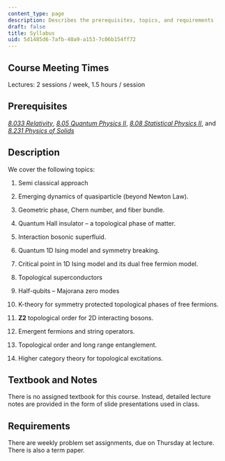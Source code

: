 ```yaml
---
content_type: page
description: Describes the prerequisites, topics, and requirements
draft: false
title: Syllabus
uid: 5d1485d6-7afb-40a9-a153-7c06b154ff72
---
```

## Course Meeting Times

Lectures: 2 sessions / week, 1.5 hours / session

## Prerequisites

[*8.033 Relativity*](https://ocw.mit.edu/courses/8-033-relativity-fall-2006/), [*8.05 Quantum Physics II*](https://ocw.mit.edu/courses/8-05-quantum-physics-ii-fall-2013/), [*8.08 Statistical Physics II*](https://ocw.mit.edu/courses/8-08-statistical-physics-ii-spring-2005/), and [*8.231 Physics of Solids*](https://ocw.mit.edu/courses/8-231-physics-of-solids-i-fall-2006/)

## Description

We cover the following topics:

1) Semi classical approach

2) Emerging dynamics of quasiparticle (beyond Newton Law).

3) Geometric phase, Chern number, and fiber bundle.

4) Quantum Hall insulator – a topological phase of matter.

5) Interaction bosonic superfluid.

6) Quantum 1D Ising model and symmetry breaking.

7) Critical point in 1D Ising model and its dual free fermion model.

8) Topological superconductors

9) Half-qubits – Majorana zero modes

10) K-theory for symmetry protected topological phases of free fermions.

11) **Z2** topological order for 2D interacting bosons.

12) Emergent fermions and string operators.

13) Topological order and long range entanglement.

14) Higher category theory for topological excitations.

## Textbook and Notes

There is no assigned textbook for this course. Instead, detailed lecture notes are provided in the form of slide presentations used in class.

## Requirements

There are weekly problem set assignments, due on Thursday at lecture. There is also a term paper.